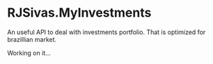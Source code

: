 # RJSivas.MyInvestments
An useful API to deal with investments portfolio. That is optimized for brazillian market.

Working on it...

